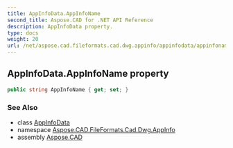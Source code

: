 ```yaml
---
title: AppInfoData.AppInfoName
second_title: Aspose.CAD for .NET API Reference
description: AppInfoData property. 
type: docs
weight: 20
url: /net/aspose.cad.fileformats.cad.dwg.appinfo/appinfodata/appinfoname/
---
```

## AppInfoData.AppInfoName property

```csharp
public string AppInfoName { get; set; }
```

### See Also

* class [AppInfoData](../)
* namespace [Aspose.CAD.FileFormats.Cad.Dwg.AppInfo](../../appinfodata/)
* assembly [Aspose.CAD](../../../)


